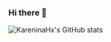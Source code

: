 ### Hi there 👋


![KareninaHx's GitHub stats](https://github-readme-stats.vercel.app/api?username=KareninaHx&show_icons=true&theme=radical)

<!--
**KareninaHx/KareninaHx** is a ✨ _special_ ✨ repository because its `README.md` (this file) appears on your GitHub profile.

Here are some ideas to get you started:

- 🔭 I’m currently working on ...
- 🌱 I’m currently learning ...
- 👯 I’m looking to collaborate on ...
- 🤔 I’m looking for help with ...
- 💬 Ask me about ...
- 📫 How to reach me: ...
- 😄 Pronouns: ...
- ⚡ Fun fact: ...
-->
